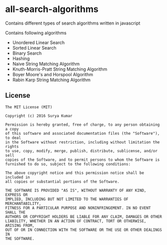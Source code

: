 # all-search-algorithms
Contains different types of search algorithms written in javascript

Contains following algorithms

* Unordered Linear Search
* Sorted Linear Search
* Binary Search
* Hashing
* Naive String Matching Algorithm
* Knuth-Morris-Pratt String Matching Algorithm
* Boyer Moore's and Horspool Algorithm
* Rabin Karp String Matching Algorithm

## License
```
The MIT License (MIT)

Copyright (c) 2016 Surya Kumar

Permission is hereby granted, free of charge, to any person obtaining a copy
of this software and associated documentation files (the "Software"), to deal
in the Software without restriction, including without limitation the rights
to use, copy, modify, merge, publish, distribute, sublicense, and/or sell
copies of the Software, and to permit persons to whom the Software is
furnished to do so, subject to the following conditions:

The above copyright notice and this permission notice shall be included in
all copies or substantial portions of the Software.

THE SOFTWARE IS PROVIDED "AS IS", WITHOUT WARRANTY OF ANY KIND, EXPRESS OR
IMPLIED, INCLUDING BUT NOT LIMITED TO THE WARRANTIES OF MERCHANTABILITY,
FITNESS FOR A PARTICULAR PURPOSE AND NONINFRINGEMENT. IN NO EVENT SHALL THE
AUTHORS OR COPYRIGHT HOLDERS BE LIABLE FOR ANY CLAIM, DAMAGES OR OTHER
LIABILITY, WHETHER IN AN ACTION OF CONTRACT, TORT OR OTHERWISE, ARISING FROM,
OUT OF OR IN CONNECTION WITH THE SOFTWARE OR THE USE OR OTHER DEALINGS IN
THE SOFTWARE.
```
